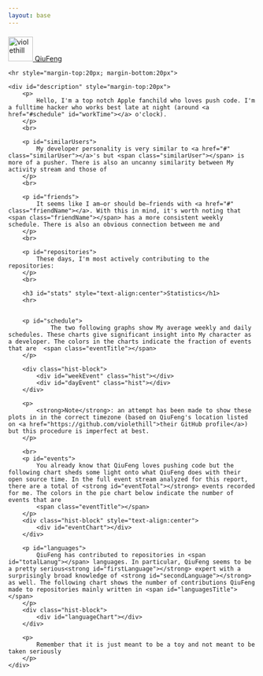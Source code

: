 ```yaml
---
layout: base
---
```


<link rel="stylesheet" href="/css/about.css"  type="text/css" />

<div class="container">
    <div class="profile-badge clearfix" style="margin-top:20px">
        <a href="https://github.com/violethill" target="_blank">
            <img height="50" width="50" alt="violethill" class="avatar" src="https://secure.gravatar.com/avatar/5bbb59c29057c32e635057070e14354d?s=220&d=https://a248.e.akamai.net/assets.github.com%2Fimages%2Fgravatars%2Fgravatar-user-420.png">
            <span class="profile-name">QiuFeng</span>
        </a>
    </div>

    <hr style="margin-top:20px; margin-bottom:20px">

    <div id="description" style="margin-top:20px">
    	<p>
    		Hello, I'm a top notch Apple fanchild who loves push code. I'm a fulltime hacker who works best late at night (around <a href="#schedule" id="workTime"></a> o'clock). 
    	</p>
    	<br>

    	<p id="similarUsers">
    		My developer personality is very similar to <a href="#" class="similarUser"></a>'s but <span class="similarUser"></span> is more of a pusher. There is also an uncanny similarity between My activity stream and those of
    	</p>
    	<br>

    	<p id="friends">
        	It seems like I am—or should be—friends with <a href="#" class="friendName"></a>. With this in mind, it's worth noting that <span class="friendName"></span> has a more consistent weekly schedule. There is also an obvious connection between me and
        </p>
        <br>

        <p id="repositories">
        	These days, I'm most actively contributing to the repositories:
        </p>
        <br>

        <h3 id="stats" style="text-align:center">Statistics</h1>
        <hr>


        <p id="schedule">
        		The two following graphs show My average weekly and daily schedules. These charts give significant insight into My character as a developer. The colors in the charts indicate the fraction of events that are	<span class="eventTitle"></span>
        </p>

        <div class="hist-block">
            <div id="weekEvent" class="hist"></div>
            <div id="dayEvent" class="hist"></div>
        </div>

        <p>
        	<strong>Note</strong>: an attempt has been made to show these plots in in the correct timezone (based on QiuFeng's location listed on <a href="https://github.com/violethill">their GitHub profile</a>) but this procedure is imperfect at best.
        </p>

        <br>
        <p id="events">
        	You already know that QiuFeng loves pushing code but the following chart sheds some light onto what QiuFeng does with their open source time. In the full event stream analyzed for this report, there are a total of <strong id="eventTotal"></strong> events recorded for me. The colors in the pie chart below indicate the number of events that are
        	<span class="eventTitle"></span>
        </p>
        <div class="hist-block" style="text-align:center">
            <div id="eventChart"></div>
        </div>

        <p id="languages">
    		QiuFeng has contributed to repositories in <span id="totalLanug"></span> languages. In particular, QiuFeng seems to be a pretty serious<strong id="firstLanguage"></strong> expert with a surprisingly broad knowledge of <strong id="secondLanguage"></strong> as well. The following chart shows the number of contributions QiuFeng made to repositories mainly written in <span id="languagesTitle"></span>
        </p>
        <div class="hist-block">
            <div id="languageChart"></div>
        </div>

        <p>
		 	Remember that it is just meant to be a toy and not meant to be taken seriously 
		</p>
    </div>
</div>


<script>
	
	var colors=["#1f77b4","#ff7f0e","#2ca02c","#d62728","#9467bd","#282828","#ee19f1"];

	$(document).ready(function(){

		$.getJSON("http://osrc.dfm.io/violethill.json",
			function(data){

				setWorkTime(data.usage.day);

				setSimilarUser(data.similar_users[0]);
				addMoreSimilarUsers(data.similar_users);

				setFriend(data.connected_users[0]);
				addMoreFriends(data.connected_users);

				addRepositories(data.repositories);

				setEventsTitle(data.usage.events);

				drawWeekEventBarChart(data.usage.events);
				drawDayEventBarChart(data.usage.events);

				setTotalEventLable(data.usage.events);

				drawEventChart(data.usage.events);

				addLanugTitle(data.usage.languages);
				drawLanguageChart(data.usage.languages);

				setFirstAndSecondLaunage(data.usage.languages);
			});	
	});

	function setWorkTime(data)
	{	
		var maxTime=-1;
		var time=0;
		for(var i=0; i<data.length; i++){
			if (data[i]>=maxTime){
				maxTime=data[i];
				time=i;
			}
		}
		$("#workTime").html(time);	
	}

	function setSimilarUser(userName)
	{
		$("a.similarUser").attr("href","http://osrc.dfm.io/"+userName.name);
		$(".similarUser").html(userName.name);
	}

	function addMoreSimilarUsers(data)
	{
		for (var i=1; i<data.length-1; i++)
		{
			var similarUser='<a href="http://osrc.dfm.io/'+data[i].name+'">'+data[i].name+'</a>';
			if (i<data.length-2) similarUser+=', ';
			else similarUser+=' ';
			$("#similarUsers").append(similarUser);
		}
		var similarUser='and <a href="http://osrc.dfm.io/'+data[data.length-1].name+'">'+data[data.length-1].name+'</a>.';
		$("#similarUsers").append(similarUser);
	}

	function setFriend(userName)
	{
		$("a.friendName").attr("href","http://osrc.dfm.io/"+userName.name);
		$(".friendName").html(userName.name);
	}

	function addMoreFriends(data)
	{
		for (var i=1; i<data.length-1; i++)
		{
			var friend='<a href="http://osrc.dfm.io/'+data[i].name+'">'+data[i].name+'</a>';
			if (i<data.length-2) friend+=', ';
			else friend+=' ';
			$("#friends").append(friend);
		}
		var friend='and <a href="http://osrc.dfm.io/'+data[data.length-1].name+'">'+data[data.length-1].name+'</a>.';
		$("#friends").append(friend);
	}

	function addRepositories(data)
	{
		for (var i=1; i<data.length-1; i++)
		{
			var res='<a href="https://github.com/'+data[i].repo+'">'+data[i].repo+'</a>';
			if (i<data.length-2) res+=', ';
			else res+=' ';
			$("#repositories").append(res);
		}
		var res='and <a href="https://github.com/'+data[data.length-1].repo+'">'+data[data.length-1].repo+'</a>.';
		$("#repositories").append(res);
	}

	function setEventsTitle(events)
	{
		for (var i=0; i<events.length-1; i++)
		{
			var title=getTitleWithType(events[i].type);
			var eventTitle='<strong class="eventype" style=" color:'+colors[i]+'">'+title+'</strong>';
			if (i<events.length-2) eventTitle+=', ';
			else eventTitle+=' ';

			$(".eventTitle").append(eventTitle);	
		}

		var title=getTitleWithType(events[events.length-1].type);
		var eventTitle='and <strong class="eventype" style=" color:'+colors[events.length-1]+'">'+title+'</strong>.';
		$(".eventTitle").append(eventTitle);	
	}

	function getTitleWithType(type)
	{
		if (type=="PushEvent") return "pushes";
		if (type=="CreateEvent") return "new repos or branches";
		if (type=="MemberEvent") return "new collaborations";
		if (type=="WatchEvent") return "watching";
		if (type=="IssuesEvent") return "new issues";
	}

	function drawBarChartWithConfig(id,categoriesArray,dataArray,tickInterval)
	{
		if (!tickInterval) tickInterval=1;

		var categoriesColor=[];
		for (var i=0; i<dataArray.length; i++)
		{
			categoriesColor[i]=colors[dataArray.length-1-i];
		}
		var option={
        	chart: {
            	type: 'column'
        	},
        	title: {
            	text: null
        	},
        	colors:categoriesColor,
        	xAxis: {
            	categories: categoriesArray,
            	tickInterval: tickInterval,
        	},
        	yAxis: {
            	title: {
                	text: null
                }
            },
            legend: {
            	enabled:false
      		},
        	plotOptions: {
        		column:{
        			stacking: 'normal',
        			groupPadding: 0,  
        			pointPadding: 0.1,
        			borderWidth: 0,
        		}
        	},
        	series: dataArray,
        	credits:{ 
                enabled:false
            }, 

    	};
    	$('#'+id).highcharts(option);
	}
	function drawWeekEventBarChart(data)
	{
		var categories=["S","M","T","W","T","F","S"];
		var dataArray=[];

		for (var i=0; i<data.length; i++)
		{
			dataArray[data.length-i-1]={name:data[i].type,data:data[i].week};
		}
		drawBarChartWithConfig("weekEvent",categories,dataArray);
	}

	function drawDayEventBarChart(data)
	{
		var categories=["0","1","2","3","4","5","6","7","8","9","10","11","12","13","14","15","16","17","18","19","20","21","22","23"];
		var dataArray=[];
		for (var i=0; i<data.length; i++)
		{
			dataArray[data.length-1-i]={name:data[i].type,data:data[i].day};
		}
		drawBarChartWithConfig("dayEvent",categories,dataArray,3);
	}

	function setTotalEventLable(data)
	{
		var total=0;
		for (var i=0; i<data.length; i++)
		{
			total+=data[i].total;
		}
		$("#eventTotal").html(total);
	}

	function drawPieChartWithConfig(id,categories,dataArray)
	{
		var option={
        	chart: {
            	type: 'pie',
        	},
        	colors:colors,
        	categories:categories,
        	title: {
            	text: null
        	},
            legend: {
            	enabled:false
      		},
        	plotOptions: {
        		pie:{
        			allowPointSelect: false,
                	cursor: 'pointer',
                	dataLabels: {
                    	enabled: false,
        			}
        		}
        	},
        	series: [{
        		name:"times",
            	data: dataArray
        	}],
        	credits:{ 
                enabled:false
            }, 
    	};
    	$('#'+id).highcharts(option);
	}

	function  drawEventChart(data)
	{
		var dataArray=[];
		var categories=[];
		for (var i=0; i<data.length; i++)
		{	
			categories[i]=getTitleWithType(data[i].type);
			dataArray[i]={name:categories[i],y:data[i].total};
		}
		console.log(dataArray);
		drawPieChartWithConfig("eventChart",categories,dataArray);
	}


	function addLanugTitle(data)
	{
		console.log(data);
		for (var i=0; i<data.length-1; i++)
		{
			var dataTitle='<strong class="eventype" style=" color:'+colors[i]+'">'+data[i].language+'</strong>';
			if (i<data.length-2) dataTitle+=', ';
			else dataTitle+=' ';

			$("#languagesTitle").append(dataTitle);	
		}

		var dataTitle='and <strong class="eventype" style=" color:'+colors[data.length-1]+'">'+data[data.length-1].language+'</strong>.';
		$("#languagesTitle").append(dataTitle);	
	}

	function drawLanguageChart(data)
	{
		var dataArray=[];
		var categories=[];
		for (var i=0; i<data.length; i++)
		{	
			categories[i]=data[i].language;
			dataArray[i]={name:categories[i],y:data[i].count};
		}
		console.log(dataArray);
		drawPieChartWithConfig("languageChart",categories,dataArray);
	}

	function setFirstAndSecondLaunage(data)
	{
		var first=-1;
		var firstCount=0;
		for (var i=0; i<data.length; i++)
		{
			if (data.count>firstCount)
			{
				first=i;
				firstCount=data.count;
			}
		}
		$("firstLanguage").html(firstCount);

		var second=-1;
		var secondCount=0;
		for (var i=0; i<data.length; i++)
		{
			if (data.count>secondCount && i!=firstCount)
			{
				second=i;
				secondCount=data[i].cout;
			}
		}
		$("#secondLanguage").html(secondCount);
	}
</script>